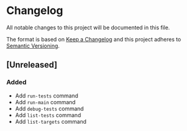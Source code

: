 # Changelog
All notable changes to this project will be documented in this file.

The format is based on [Keep a Changelog](http://keepachangelog.com/en/1.0.0/)
and this project adheres to [Semantic Versioning](http://semver.org/spec/v2.0.0.html).

## [Unreleased]
### Added
- Add `run-tests` command
- Add `run-main` command
- Add `debug-tests` command
- Add `list-tests` command
- Add `list-targets` command

